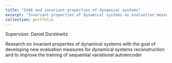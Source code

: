 ```yaml
---
title: "SVAE and invariant properties of dynamical systems"
excerpt: "Invariant properties of dynamical systems as evaluation measures for dynamical systems reconstruction and as loss criterium to improve the training of sequential variational autoencoder"
collection: portfolio
---
```


Supervisor: Daniel Durstewitz

Research on invariant properties of dynamical systems with the goal of developing new evaluation measures for dynamical systems reconstruction and to improve the training of sequential variational autoencoder
